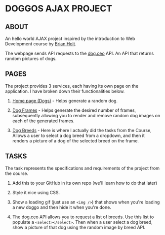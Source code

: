 # DOGGOS AJAX PROJECT

## ABOUT
An hello world AJAX project inspired by the introduction to Web Development course by [Brian Holt](https://github.com/btholt).

The webpage sends API requests to the [dog.ceo](https://dog.ceo/api/breeds/image/random) API. An API that returns random pictures of dogs.

## PAGES
The project provides 3 services, each having its own page on the application. I have broken down their functionalities below.

1. [Home page (Dogs)](./index.html) -  Helps generate a random dog.

1. [Dog Frames](./dogframes.html) - Helps generate the desired number of frames, subsequently allowing you to render and remove random dog images on each of the generated frames.

1. [Dog Breeds](./dogbreeds.html) - Here is where I actually did the tasks from the Course, Allows a user to select a dog breed from a dropdown, and then it renders a picture of a dog of the selected breed on the frame. 
## TASKS

The task represents the specifications and requirements of the project from the course.

1. Add this to your GitHub in its own repo (we'll learn how to do that later)
    
1. Style it nice using CSS.
    
1. Show a loading gif (just use an `<img />`) that shows when you're loading a new doggo and then hide it when you're done.
     <i class="fas fa-spinner fa-pulse"></i>
    
1. The dog.ceo API allows you to request a list of breeds. Use this list to populate a `<select></select>`. Then when a user select a dog breed, show a picture of that dog using the random image by breed API.
 